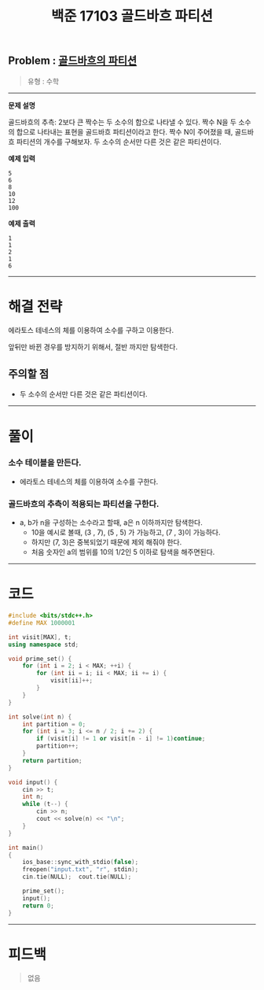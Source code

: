 ﻿---
title: 백준 17103 골드바흐 파티션
#date: 2020-00-00-00:00
categories:
- PS

tags:
- baekjoon
- PS
- Problem Solve
- Math
---


## Problem : [골드바흐의 파티션](https://www.acmicpc.net/problem/17103)
> 유형 : 수학

---


**문제 설명**
>
골드바흐의 추측: 2보다 큰 짝수는 두 소수의 합으로 나타낼 수 있다.
짝수 N을 두 소수의 합으로 나타내는 표현을 골드바흐 파티션이라고 한다. 짝수 N이 주어졌을 때, 골드바흐 파티션의 개수를 구해보자. 두 소수의 순서만 다른 것은 같은 파티션이다.

**예제 입력**

```
5
6
8
10
12
100
```

**예제 출력**

```
1
1
2
1
6
```

---


# 해결 전략

> 
에라토스 테네스의 체를 이용하여 소수를 구하고 이용한다.
>
앞뒤만 바뀐 경우를 방지하기 위해서, 절반 까지만 탐색한다.



## 주의할 점

*  두 소수의 순서만 다른 것은 같은 파티션이다.


---



# 풀이

### 소수 테이블을 만든다.
* 에라토스 테네스의 체를 이용하여 소수를 구한다.



### 골드바흐의 추측이 적용되는 파티션을 구한다.
* a, b가 n을 구성하는 소수라고 할때, a은 n 이하까지만 탐색한다.
    * 10을 예시로 볼때, (3 , 7), (5 , 5) 가 가능하고, (7 , 3)이 가능하다.
    * 하지만 (7, 3)은 중복되었기 때문에 제외 해줘야 한다.
    * 처음 숫자인 a의 범위를 10의 1/2인 5 이하로 탐색을 해주면된다.



---

# 코드

```c++
#include <bits/stdc++.h>
#define MAX 1000001

int visit[MAX], t;
using namespace std;

void prime_set() {
    for (int i = 2; i < MAX; ++i) {
        for (int ii = i; ii < MAX; ii += i) {
            visit[ii]++;
        }
    }
}

int solve(int n) {
    int partition = 0;
    for (int i = 3; i <= n / 2; i += 2) {
        if (visit[i] != 1 or visit[n - i] != 1)continue;
        partition++;
    }
    return partition;
}

void input() {
    cin >> t;
    int n;
    while (t--) {
        cin >> n;
        cout << solve(n) << "\n";
    }
}

int main()
{
    ios_base::sync_with_stdio(false);
    freopen("input.txt", "r", stdin);
    cin.tie(NULL);  cout.tie(NULL);

    prime_set();
    input();
    return 0;
}
```


---


# 피드백


> 없음

